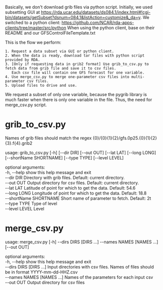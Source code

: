 Basically, we don't download grib files via python script.
Initially, we used subsetting GUI at https://rda.ucar.edu/datasets/ds084.1/index.html#!cgi-bin/datasets/getSubset?dsnum=084.1&listAction=customize&_da=y.
We switched to a python client: https://github.com/NCAR/rda-apps-clients/tree/master/src/python
When using the python client, base on their README and our GFSControlFileTemplate.txt

This is the flow we perform:

    1. Request a data subset via GUI or python client.
    2. When the data is ready, download tar files with python script provided by RDA.
    3. [Only if requesting data in grib2 format] Use grib_to_csv.py to fetch data from grib file and save it to csv files.
       Each csv file will contain one GFS forecast for one variable.
    4. Use merge_csv.py to merge one-parameter csv files into multi-parameter csv files.
    5. Upload files to drive and use.
    
We request a subset of only one variable, because the pygrib library is much faster 
when there is only one variable in the file. Thus, the need for merge_csv.py script.

# grib_to_csv.py

Names of grib files should match the regex {0}/{0}{1}{2}/gfs.0p25.{0}{1}{2}{3}.f{4}.grib2

usage: grib_to_csv.py [-h] [--dir DIR] [--out OUT] [--lat LAT] [--long LONG] [--shortName SHORTNAME] [--type TYPE] [--level LEVEL]

optional arguments:<br>
  -h, --help            show this help message and exit <br>
  --dir DIR             Directory with grib files. Default: current directory. <br>
  --out OUT             Output directory for csv files. Default: current directory. <br>
  --lat LAT             Latitude of point for which to get the data. Default: 54.6 <br>
  --long LONG           Longitude of point for which to get the data. Default: 18.8 <br>
  --shortName SHORTNAME
                        Short name of parameter to fetch. Default: 2t <br>
  --type TYPE           Type of level <br>
  --level LEVEL         Level <br>

# merge_csv.py
usage: merge_csv.py [-h] --dirs DIRS [DIRS ...] --names NAMES [NAMES ...] [--out OUT]

optional arguments: <br>
  -h, --help            show this help message and exit <br>
  --dirs DIRS [DIRS ...]
                        Input directories with csv files. Names of files should be in format YYYY-mm-dd-HHZ.csv <br>
  --names NAMES [NAMES ...]
                        Names of the parameters for each input csv <br>
  --out OUT             Output directory for csv files <br>


